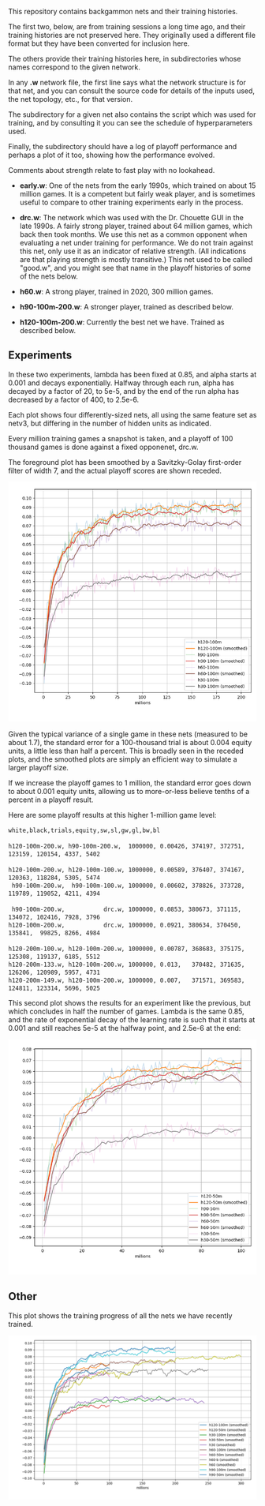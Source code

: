 This repository contains backgammon nets and their training histories.

The first two, below, are from training sessions a long time ago, and
their training histories are not preserved here.  They originally used
a different file format but they have been converted for inclusion here.

The others provide their training histories here, in subdirectories whose
names correspond to the given network.

In any **.w** network file, the first line says what the network structure
is for that net, and you can consult the source code for details of
the inputs used, the net topology, etc., for that version.

The subdirectory for a given net also contains the script which was
used for training, and by consulting it you can see the schedule of
hyperparameters used.

Finally, the subdirectory should have a log of playoff performance and
perhaps a plot of it too, showing how the performance evolved.

Comments about strength relate to fast play with no lookahead.

* **early.w**: One of the nets from the early 1990s, which trained on about
         15 million games.  It is a competent but fairly weak player,
         and is sometimes useful to compare to other training
         experiments early in the process.

* **drc.w**: The network which was used with the Dr. Chouette GUI in the
       late 1990s.  A fairly strong player, trained about 64 million
       games, which back then took months.  We use this net as a
       common opponent when evaluating a net under training for
       performance.  We do not train against this net, only use it as
       an indicator of relative strength.  (All indications are that
       playing strength is mostly transitive.)  This net used to be
       called "good.w", and you might see that name in the playoff
       histories of some of the nets below.

* **h60.w**: A strong player, trained in 2020, 300 million games.

* **h90-100m-200.w**: A stronger player, trained as described below.

* **h120-100m-200.w**: Currently the best net we have.  Trained as described below.

Experiments
-----------

In these two experiments, lambda has been fixed at 0.85, and alpha starts at 0.001
and decays exponentially.  Halfway through each run, alpha has decayed
by a factor of 20, to 5e-5, and by the end of the run alpha has decreased
by a factor of 400, to 2.5e-6.

Each plot shows four differently-sized nets, all using the same
feature set as netv3, but differing in the number of hidden units as
indicated.

Every million training games a snapshot is taken, and a playoff of 100 thousand games
is done against a fixed opponenet, drc.w.

The foreground plot has been smoothed by a Savitzky-Golay first-order filter of width 7, and
the actual playoff scores are shown receded.

![100 million](img/100m.png)

Given the typical variance of a single game in these nets (measured to
be about 1.7), the standard error for a 100-thousand trial is about
0.004 equity units, a little less than half a percent.  This is broadly
seen in the receded plots, and the smoothed plots are simply an efficient
way to simulate a larger playoff size.

If we increase the playoff games to 1 million, the standard error goes down
to about 0.001 equity units, allowing us to more-or-less believe tenths of
a percent in a playoff result.

Here are some playoff results at this higher 1-million game level:

```
white,black,trials,equity,sw,sl,gw,gl,bw,bl

h120-100m-200.w, h90-100m-200.w,  1000000, 0.00426, 374197, 372751, 123159, 120154, 4337, 5402

h120-100m-200.w, h120-100m-100.w, 1000000, 0.00589, 376407, 374167, 120363, 118284, 5305, 5474
 h90-100m-200.w,  h90-100m-100.w, 1000000, 0.00602, 378826, 373728, 119789, 119052, 4211, 4394

 h90-100m-200.w,           drc.w, 1000000, 0.0853, 380673, 371115, 134072, 102416, 7928, 3796
h120-100m-200.w,           drc.w, 1000000, 0.0921, 380634, 370450, 135841,  99825, 8266, 4984

h120-200m-100.w, h120-100m-200.w, 1000000, 0.00787, 368683, 375175, 125308, 119137, 6185, 5512
h120-200m-133.w, h120-100m-200.w, 1000000, 0.013,   370482, 371635, 126206, 120989, 5957, 4731
h120-200m-149.w, h120-100m-200.w, 1000000, 0.007,   371571, 369583, 124811, 123314, 5696, 5025

```

This second plot shows the results for an experiment like the previous, but which concludes in
half the number of games.  Lambda is the same 0.85, and the rate of exponential decay of the
learning rate is such that it starts at 0.001 and still reaches 5e-5 at the halfway point, and
2.5e-6 at the end:

![50 million](img/50m.png)


Other
-----

This plot shows the training progress of all the nets we have recently trained.

![All nets](img/all.png)
